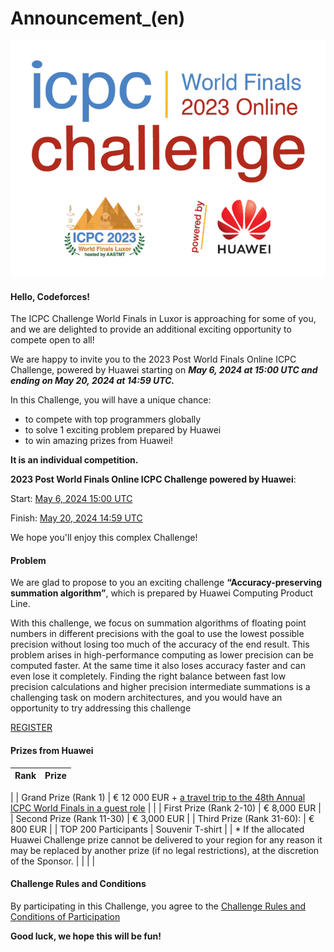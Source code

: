 # Announcement\_(en)

![text](images/293b3aed1d72c7105a6fdab084e3fffdb8a7ced7.png)

#### Hello, Codeforces!

The ICPC Challenge World Finals in Luxor is approaching for some of you, and we are delighted to provide an additional exciting opportunity to compete open to all!

We are happy to invite you to the 2023 Post World Finals Online ICPC Challenge, powered by Huawei starting on **_May 6, 2024 at 15:00 UTC and ending on May 20, 2024 at 14:59 UTC._**

In this Challenge, you will have a unique chance:

- to compete with top programmers globally
- to solve 1 exciting problem prepared by Huawei
- to win amazing prizes from Huawei!

**It is an individual competition.**

**2023 Post World Finals Online ICPC Challenge powered by Huawei**:

Start: [May 6, 2024 15:00 UTC](https://codeforces.com/https://www.timeanddate.com/worldclock/fixedtime.html?msg=The+2023+Post+World+Finals+Online+ICPC+Challenge+&iso=20240506T15&p1=1440)

Finish: [May 20, 2024 14:59 UTC](https://codeforces.com/https://www.timeanddate.com/worldclock/fixedtime.html?msg=The+2023+Post+World+Finals+Online+ICPC+Challenge%3A+finish+time&iso=20240520T1459&p1=1440)

We hope you'll enjoy this complex Challenge!

#### Problem

We are glad to propose to you an exciting challenge **“Accuracy-preserving summation algorithm”**, which is prepared by Huawei Computing Product Line.

With this challenge, we focus on summation algorithms of floating point numbers in different precisions with the goal to use the lowest possible precision without losing too much of the accuracy of the end result. This problem arises in high-performance computing as lower precision can be computed faster. At the same time it also loses accuracy faster and can even lose it completely. Finding the right balance between fast low precision calculations and higher precision intermediate summations is a challenging task on modern architectures, and you would have an opportunity to try addressing this challenge

[REGISTER](https://codeforces.com/contestRegistration/1953)

#### Prizes from Huawei

| Rank | Prize |
| ---- | ----- |

|
| Grand Prize (Rank 1) | € 12 000 EUR + [a travel trip to the 48th Annual ICPC World Finals in a guest role](https://codeforces.com/https://docs.google.com/document/d/1SPsOEWI_6JoAk9uYDSxA7WcIXws1VfkP/) |
|
| First Prize (Rank 2-10) | € 8,000 EUR |
| Second Prize (Rank 11-30) | € 3,000 EUR |
| Third Prize (Rank 31-60): | € 800 EUR |
| TOP 200 Participants | Souvenir T-shirt |
| \* If the allocated Huawei Challenge prize cannot be delivered to your region for any reason it may be replaced by another prize (if no legal restrictions), at the discretion of the Sponsor. | | |
|

#### Challenge Rules and Conditions

By participating in this Challenge, you agree to the [Challenge Rules and Conditions of Participation](https://codeforces.com/https://docs.google.com/document/d/1VSc-SF23fA0MkrVzPeNQeTrn7GgCbhn8)

**Good luck, we hope this will be fun!**
